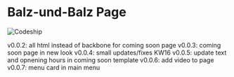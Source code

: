 # Balz-und-Balz Page

![Codeship](https://codeship.com/projects/7bdf5aa0-977f-0133-8063-02c848466e78/status?branch=master
)

v0.0.2: all html instead of backbone for coming soon page
v0.0.3: coming soon page in new look
v0.0.4: small updates/fixes KW16
v0.0.5: update text and opnening hours in coming soon template
v0.0.6: add video to page
v0.0.7: menu card in main menu